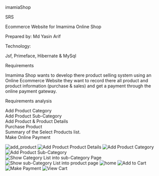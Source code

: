 imamiaShop

SRS

Ecommerce Website for Imamima Online Shop

Prepared by: Md Yasin Arif

Technology:

Jsf,
Primeface,
Hibernate &
MySql


Requirements<br>

Imamima Shop wants to develop there product selling system using an Online Ecommerce Website they want to record there all product and product information (purchase & sales) and get a payment through the online payment gateway.<br>

Requirements analysis <br>

Add Product Category<br>
Add Product Sub-Category<br>
Add Product & Product Details<br>
Purchase Product<br>
Summary of the Select Products list.<br>
Make Online Payment <br>

![add_product](https://user-images.githubusercontent.com/43033523/64164931-ddd12200-ce65-11e9-809e-d9793b444811.png)
![Add Product   Product Details](https://user-images.githubusercontent.com/43033523/64164925-dd388b80-ce65-11e9-8471-2b124de26460.png)
![Add Product Category](https://user-images.githubusercontent.com/43033523/64164927-dd388b80-ce65-11e9-9e49-67abd4523913.png)
![Add Product Sub-Category](https://user-images.githubusercontent.com/43033523/64164929-ddd12200-ce65-11e9-9ff4-99df6e925e2f.png)
![Show Category List into sub-Category Page](https://user-images.githubusercontent.com/43033523/64164934-df024f00-ce65-11e9-87cd-13fdef05ed5b.png)
![Show sub-Category List into product page](https://user-images.githubusercontent.com/43033523/64164936-df024f00-ce65-11e9-93f8-04d0e315b870.png)
![home](https://user-images.githubusercontent.com/43033523/64164932-de69b880-ce65-11e9-8a0b-91f40ff53af1.png)
![Add to Cart](https://user-images.githubusercontent.com/43033523/64164930-ddd12200-ce65-11e9-856f-7397d5704e07.png)
![Make Payment](https://user-images.githubusercontent.com/43033523/64164933-de69b880-ce65-11e9-9883-c0164531de3b.png)
![View Cart](https://user-images.githubusercontent.com/43033523/64164938-df024f00-ce65-11e9-984e-04c4bc82bffe.png)
